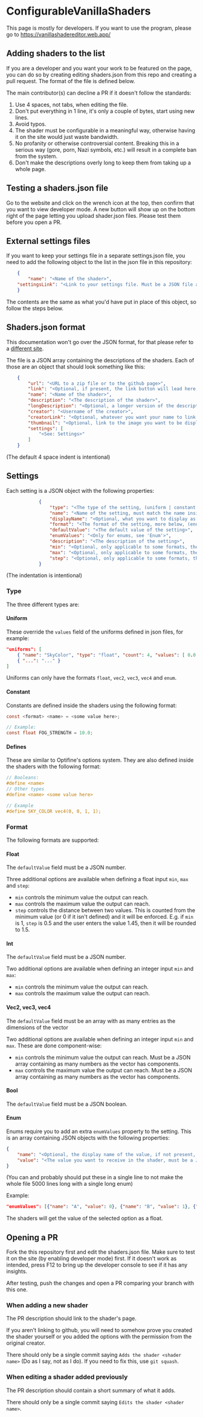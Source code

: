 # ConfigurableVanillaShaders

This page is mostly for developers. If you want to use the program, please go to https://vanillashadereditor.web.app/

## Adding shaders to the list

If you are a developer and you want your work to be featured on the page, you can do so by creating editing shaders.json from this repo and creating a pull request. The format of the file is defined below.

The main contributor(s) can decline a PR if it doesn't follow the standards:

1. Use 4 spaces, not tabs, when editing the file.
2. Don't put everything in 1 line, it's only a couple of bytes, start using new lines.
3. Avoid typos.
4. The shader must be configurable in a meaningful way, otherwise having it on the site would just waste bandwidth.
5. No profanity or otherwise controversial content. Breaking this in a serious way (gore, porn, Nazi symbols, etc.) will result in a complete ban from the system.
6. Don't make the descriptions overly long to keep them from taking up a whole page.

## Testing a shaders.json file

Go to the website and click on the wrench icon at the top, then confirm that you want to view developer mode. A new button will show up on the bottom right of the page 
letting you upload shader.json files. Please test them before you open a PR.

## External settings files

If you want to keep your settings file in a separate settings.json file, you need to add the following object to the list in the json file in this repository:

```json
    {
        "name": "<Name of the shader>",
	"settingsLink": "<Link to your settings file. Must be a JSON file and must allow cross origin requests (e.g. raw links to files in github repos)>"
    }
```

The contents are the same as what you'd have put in place of this object, so follow the steps below.

## Shaders.json format

This documentation won't go over the JSON format, for that please refer to a [different site](https://developer.mozilla.org/en-US/docs/Learn/JavaScript/Objects/JSON).

The file is a JSON array containing the descriptions of the shaders. Each of those are an object that should look something like this:

```json
    {
        "url": "<URL to a zip file or to the github page>",
        "link": "<Optional, if present, the link button will lead here, otherwise url will be used. Must include this if url points to a zip file>",
        "name": "<Name of the shader>",
        "description": "<The description of the shader>",
		"longDescription": "<Optional, a longer version of the description. This is only displayed on the edit page. If you write \\n anywhere (double "\"!) it will add a new line>",
        "creator": "<Username of the creator>",
        "creatorLink": "<Optional, whatever you want your name to link to, e.g. GitHub profile page, website, CurseForge page, etc.>",
        "thumbnail": "<Optional, link to the image you want to be displayed next to the shader on the main page, preferably the pack.png>",
        "settings": [
            "<See: Settings>"
        ]
    }
```
(The default 4 space indent is intentional)

## Settings

Each setting is a JSON object with the following properties:

```json
            {
                "type": "<The type of the setting, (uniform | constant | define)>",
                "name": "<Name of the setting, must match the name inside the pack>",
                "displayName": "<Optional, what you want to display as the name of the setting>",
                "format": "<The format of the setting, more below, (enum | float | vec2 | vec3 | vec4 | int | bool)>",
                "defaultValue": "<The default value of the setting>",
                "enumValues": "<Only for enums, see 'Enum'>",
                "description": "<The description of the setting>",
                "min": "<Optional, only applicable to some formats, the minimum value the setting can reach>",
                "max": "<Optional, only applicable to some formats, the maximum value the setting can reach>",
                "step": "<Optional, only applicable to some formats, the difference between each subsequent value the setting can be>"
            }
```
(The indentation is intentional)

### Type

The three different types are:

#### Uniform

These override the `values` field of the uniforms defined in json files, for example:
```json
"uniforms": [
    { "name": "SkyColor", "type": "float", "count": 4, "values": [ 0.0, 0.0, 1.0, 1.0 ] },
    { "...": "..." }
]
```

Uniforms can only have the formats `float`, `vec2`, `vec3`, `vec4` and `enum`.

#### Constant

Constants are defined inside the shaders using the following format:
```glsl
const <format> <name> = <some value here>;

// Example:
const float FOG_STRENGTH = 10.0;
```

#### Defines

These are similar to Optifine's options system. They are also defined inside the shaders with the following format:
```glsl
// Booleans:
#define <name>
// Other types
#define <name> <some value here>

// Example
#define SKY_COLOR vec4(0, 0, 1, 1);
```

### Format

The following formats are supported:

#### Float

The `defaultValue` field must be a JSON number.

Three additional options are available when defining a float input `min`, `max` and `step`:
- `min` controls the minimum value the output can reach.
- `max` controls the maximum value the output can reach.
- `step` controls the distance between two values. This is counted from the minimum value (or 0 if it isn't defined) and it will be enforced. E.g. if `min` is 1, `step` is 0.5 and the user enters the value 1.45, then it will be rounded to 1.5.

#### Int

The `defaultValue` field must be a JSON number.

Two additional options are available when defining an integer input `min` and `max`:
- `min` controls the minimum value the output can reach.
- `max` controls the maximum value the output can reach.

#### Vec2, vec3, vec4

The `defaultValue` field must be an array with as many entries as the dimensions of the vector

Two additional options are available when defining an integer input `min` and `max`. These are done component-wise:
- `min` controls the minimum value the output can reach. Must be a JSON array containing as many numbers as the vector has components.
- `max` controls the maximum value the output can reach. Must be a JSON array containing as many numbers as the vector has components.

#### Bool

The `defaultValue` field must be a JSON boolean.

#### Enum

Enums require you to add an extra `enumValues` property to the setting. This is an array containing JSON objects with the following properties:
```json
{
    "name": "<Optional, the display name of the value, if not present, 'value' will be used instead",
    "value": "<The value you want to receive in the shader, must be a JSON number>"
}
```
(You can and probably should put these in a single line to not make the whole file 5000 lines long with a single long enum)

Example:
```json
"enumValues": [{"name": "A", "value": 0}, {"name": "B", "value": 1}, {"name": "C", "value": 2}],
```

The shaders will get the value of the selected option as a float.

## Opening a PR

Fork the this repository first and edit the shaders.json file. Make sure to test it on the site (by enabling developer mode) first. If it doesn't work as intended, press 
F12 to bring up the developer console to see if it has any insights.

After testing, push the changes and open a PR comparing your branch with this one.

### When adding a new shader

The PR description should link to the shader's page.

If you aren't linking to github, you will need to somehow prove you created the shader yourself or you added the options with the permission from the original creator.

There should only be a single commit saying `Adds the shader <shader name>` (Do as I say, not as I do). If you need to fix this, use `git squash`.

### When editing a shader added previously

The PR description should contain a short summary of what it adds.

There should only be a single commit saying `Edits the shader <shader name>`.
